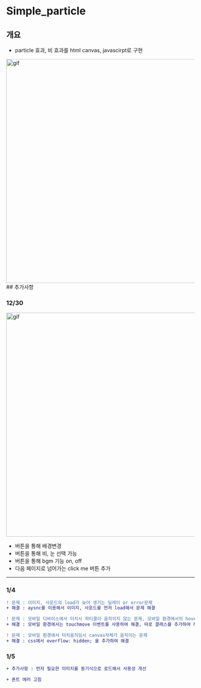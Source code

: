 # Simple_particle
## 개요
- particle 효과, 비 효과를 html canvas, javascirpt로 구현
<img width="597" alt="gif" src="https://user-images.githubusercontent.com/59603575/103177421-c10ff780-48bd-11eb-9537-5cd74dd43c34.gif">
## 추가사항

### 12/30
<img width="597" alt="gif" src="https://user-images.githubusercontent.com/59603575/103346337-0e1ae600-4ad7-11eb-8b23-e5f618819610.gif">

- 버튼을 통해 배경변경
- 버튼을 통해 비, 눈 선택 가능
- 버튼을 통해 bgm 기능 on, off
- 다음 페이지로 넘어가는 click me 버튼 추가
--- 

### 1/4

```diff
! 문제 : 이미지, 사운드의 load가 늦어 생기는 딜레이 or error문제
+ 해결 : aysnc를 이용해서 이미지, 사운드를 먼저 load해서 문제 해결

! 문제 : 모바일 디바이스에서 터치시 파티클이 움직이지 않는 문제, 모바일 환경에서의 hover 관련 움직임 없애기
+ 해결 : 모바일 환경에서는 touchmove 이벤트를 사용하여 해결, 따로 클래스를 추가하여 해결

! 문제 : 모바일 환경에서 터치움직임시 canvas자체가 움직이는 문제
+ 해결 : css에서 overflow: hidden; 을 추가하여 해결 
```

### 1/5

```diff
+ 추가사항 : 먼저 필요한 이미지를 동기식으로 로드해서 사용성 개선

+ 폰트 에러 고침
```





